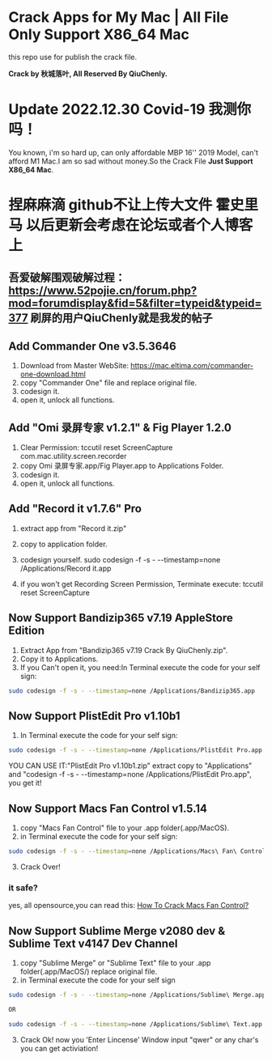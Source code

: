 # Crack Apps for My Mac | **All File Only Support X86_64 Mac**

this repo use for publish the crack file.

**Crack by 秋城落叶, All Reserved By QiuChenly.**

# Update 2022.12.30 Covid-19 我测你吗！

You known, i'm so hard up, can only affordable MBP 16'' 2019 Model, can't afford M1 Mac.I am so sad without money.So the Crack File **Just Support X86_64 Mac**.

# 捏麻麻滴 github不让上传大文件 霍史里马 以后更新会考虑在论坛或者个人博客上
## 吾爱破解围观破解过程：https://www.52pojie.cn/forum.php?mod=forumdisplay&fid=5&filter=typeid&typeid=377 刷屏的用户QiuChenly就是我发的帖子

## Add Commander One v3.5.3646

1. Download from Master WebSite: https://mac.eltima.com/commander-one-download.html
2. copy "Commander One" file and replace original file.
3. codesign it.
4. open it, unlock all functions.

## Add "Omi 录屏专家 v1.2.1" & Fig Player 1.2.0

1. Clear Permission: tccutil reset ScreenCapture com.mac.utility.screen.recorder
2. copy Omi 录屏专家.app/Fig Player.app to Applications Folder.
3. codesign it.
4. open it, unlock all functions.

## Add "Record it v1.7.6" Pro

1. extract app from "Record it.zip"
2. copy to application folder.
3. codesign yourself.
   sudo codesign -f -s - --timestamp=none /Applications/Record it.app

4. if you won't get Recording Screen Permission, Terminate execute:
   tccutil reset ScreenCapture

## Now Support Bandizip365 v7.19 AppleStore Edition

1. Extract App from "Bandizip365 v7.19 Crack By QiuChenly.zip".
2. Copy it to Applications.
3. If you Can't open it, you need:In Terminal execute the code for your self sign:

```bash
sudo codesign -f -s - --timestamp=none /Applications/Bandizip365.app
```

## Now Support PlistEdit Pro v1.10b1

1. In Terminal execute the code for your self sign:

```bash
sudo codesign -f -s - --timestamp=none /Applications/PlistEdit Pro.app
```

YOU CAN USE IT:"PlistEdit Pro v1.10b1.zip" extract copy to "Applications" and "codesign -f -s - --timestamp=none /Applications/PlistEdit Pro.app", you get it!

## Now Support Macs Fan Control v1.5.14

1. copy "Macs Fan Control" file to your .app folder(.app/MacOS).
2. in Terminal execute the code for your self sign:

```bash
sudo codesign -f -s - --timestamp=none /Applications/Macs\ Fan\ Control.app/Contents/MacOS/Macs\ Fan\ Control
```

3. Crack Over!

### it safe?

yes, all opensource,you can read this:
[How To Crack Macs Fan Control?](./howtocrack.md)

## Now Support Sublime Merge v2080 dev & Sublime Text v4147 Dev Channel

1. copy "Sublime Merge" or "Sublime Text" file to your .app folder(.app/MacOS/) replace original file.
2. in Terminal execute the code for your self sign

```bash
sudo codesign -f -s - --timestamp=none /Applications/Sublime\ Merge.app

OR

sudo codesign -f -s - --timestamp=none /Applications/Sublime\ Text.app
```

3. Crack Ok! now you 'Enter Lincense' Window input "qwer" or any char's you can get activiation!
